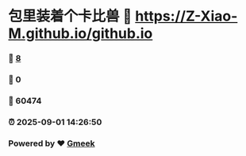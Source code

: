 # 包里装着个卡比兽 :link: https://Z-Xiao-M.github.io/github.io 
### :page_facing_up: [8](https://Z-Xiao-M.github.io/github.io/tag.html) 
### :speech_balloon: 0 
### :hibiscus: 60474 
### :alarm_clock: 2025-09-01 14:26:50 
### Powered by :heart: [Gmeek](https://github.com/Meekdai/Gmeek)
